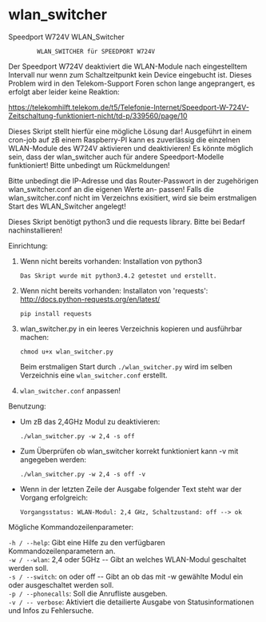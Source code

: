 # wlan_switcher
Speedport W724V WLAN_Switcher

            WLAN_SWITCHER für SPEEDPORT W724V

Der Speedport W724V deaktiviert die WLAN-Module nach eingestelltem
Intervall nur wenn zum Schaltzeitpunkt kein Device eingebucht ist.
Dieses Problem wird in den Telekom-Support Foren schon lange
angeprangert, es erfolgt aber leider keine Reaktion:

https://telekomhilft.telekom.de/t5/Telefonie-Internet/Speedport-W-724V-Zeitschaltung-funktioniert-nicht/td-p/339560/page/10

Dieses Skript stellt hierfür eine mögliche Lösung dar!
Ausgeführt in einem cron-job auf zB einem Raspberry-PI kann es
zuverlässig die einzelnen WLAN-Module des W724V aktivieren und
deaktivieren!
Es könnte möglich sein, dass der wlan_switcher auch für andere
Speedport-Modelle funktioniert! Bitte unbedingt um Rückmeldungen!

Bitte unbedingt die IP-Adresse und das Router-Passwort in
der zugehörigen wlan_switcher.conf an die eigenen Werte an-
passen!
Falls die wlan_switcher.conf nicht im Verzeichns exisitiert, wird
sie beim erstmaligen Start des WLAN_Switcher angelegt!

Dieses Skript benötigt python3 und die requests library.
Bitte bei Bedarf nachinstallieren!
 
Einrichtung:

1. Wenn nicht bereits vorhanden: Installation von python3

	`Das Skript wurde mit python3.4.2 getestet und erstellt.`
2. Wenn nicht bereits vorhanden: Installaton von 'requests': http://docs.python-requests.org/en/latest/

	`pip install requests`
3. wlan_switcher.py in ein leeres Verzeichnis kopieren und ausführbar machen:

	`chmod u+x wlan_switcher.py`
	
	Beim erstmaligen Start durch `./wlan_switcher.py` wird im selben Verzeichnis eine `wlan_switcher.conf` erstellt.
4. `wlan_switcher.conf` anpassen!
 
Benutzung:
* Um zB das 2,4GHz Modul zu deaktivieren:

  `./wlan_switcher.py -w 2,4 -s off`
* Zum Überprüfen ob wlan_switcher korrekt funktioniert kann -v mit angegeben werden:

  `./wlan_switcher.py -w 2,4 -s off -v`
* Wenn in der letzten Zeile der Ausgabe folgender Text steht war der Vorgang erfolgreich:

  `Vorgangsstatus: WLAN-Modul: 2,4 GHz, Schaltzustand: off --> ok`
 
Mögliche Kommandozeilenparameter:

`-h / --help`: Gibt eine Hilfe zu den verfügbaren Kommandozeilenparametern an.  
`-w / --wlan`: 2,4 oder 5GHz -- Gibt an welches WLAN-Modul geschaltet werden soll.  
`-s / --switch`: on oder off -- Gibt an ob das mit -w gewählte Modul ein oder ausgeschaltet werden soll.  
`-p / --phonecalls`: Soll die Anrufliste ausgeben.  
`-v / -- verbose`: Aktiviert die detailierte Ausgabe von Statusinformationen und Infos zu Fehlersuche.  
 
